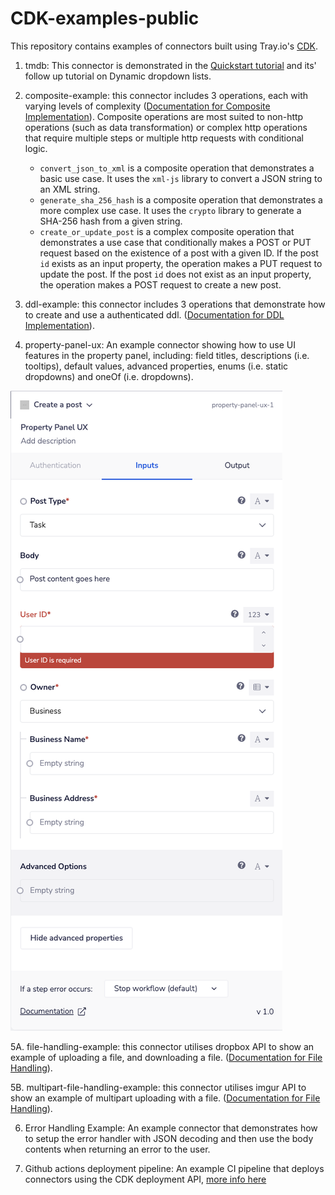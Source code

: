 # CDK-examples-public

This repository contains examples of connectors built using Tray.io's [CDK](https://developer.tray.ai/developer-portal/cdk/introduction/).

1. tmdb: This connector is demonstrated in the [Quickstart tutorial](https://developer.tray.ai/developer-portal/cdk/quickstart/) and its' follow up tutorial on Dynamic dropdown lists.
2. composite-example: this connector includes 3 operations, each with varying levels of complexity ([Documentation for Composite Implementation](https://developer.tray.ai/developer-portal/cdk/dsl-reference/#composite-implementation)). Composite operations are most suited to non-http operations (such as data transformation) or complex http operations that require multiple steps or multiple http requests with conditional logic.
   - `convert_json_to_xml` is a composite operation that demonstrates a basic use case. It uses the `xml-js` library to convert a JSON string to an XML string.
   - `generate_sha_256_hash` is a composite operation that demonstrates a more complex use case. It uses the `crypto` library to generate a SHA-256 hash from a given string.
   - `create_or_update_post` is a complex composite operation that demonstrates a use case that conditionally makes a POST or PUT request based on the existence of a post with a given ID. If the post `id` exists as an input property, the operation makes a PUT request to update the post. If the post `id` does not exist as an input property, the operation makes a POST request to create a new post.

3. ddl-example: this connector includes 3 operations that demonstrate how to create and use a authenticated ddl.
([Documentation for DDL Implementation](https://developer.tray.ai/developer-portal/cdk/dsl-reference/#ddl-dynamic-dropdown-lists)).

4. property-panel-ux: An example connector showing how to use UI features in the property panel, including: field titles, descriptions (i.e. tooltips), default values, advanced properties, enums (i.e. static dropdowns) and oneOf (i.e. dropdowns).

![property-panel-ux example connector in the Tray builder UI](property-panel-ux.png "property-panel-ux example connector in the Tray builder UI")

5A. file-handling-example: this connector utilises dropbox API to show an example of uploading a file, and downloading a file.
([Documentation for File Handling](https://developer.tray.ai/developer-portal/cdk/guides/file-handling/file-handling/)).

5B. multipart-file-handling-example: this connector utilises imgur API to show an example of multipart uploading with a file.
([Documentation for File Handling](https://developer.tray.ai/developer-portal/cdk/guides/file-handling/file-handling/)).

6. Error Handling Example: An example connector that demonstrates how to setup the error handler with JSON decoding and then use the body contents when returning an error to the user.

7. Github actions deployment pipeline: An example CI pipeline that deploys connectors using the CDK deployment API, [more info here](github-actions-deployment-pipeline/README.md)
